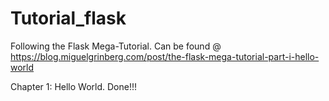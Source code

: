 # Tutorial_flask

Following the Flask Mega-Tutorial. Can be found @ https://blog.miguelgrinberg.com/post/the-flask-mega-tutorial-part-i-hello-world

Chapter 1: Hello World. Done!!!
